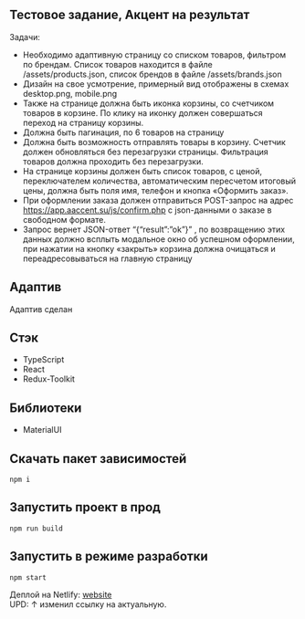## Тестовое задание, Акцент на результат
Задачи:
- Необходимо адаптивную страницу со списком товаров, фильтром по брендам. Список товаров находится в файле /assets/products.json, список брендов в файле /assets/brands.json 
- Дизайн на свое усмотрение, примерный вид отображены в схемах desktop.png, mobile.png 
- Также на странице должна быть иконка корзины, со счетчиком товаров в корзине. По клику на иконку должен совершаться переход на страницу корзины.
- Должна быть пагинация, по 6 товаров на страницу
- Должна быть возможность отправлять товары в корзину. Счетчик должен обновляться без перезагрузки страницы. Фильтрация товаров должна проходить без перезагрузки.
- На странице корзины должен быть список товаров, с ценой, переключателем количества, автоматическим пересчетом итоговый цены, должна быть поля имя, телефон и кнопка «Оформить заказ».
- При оформлении заказа должен отправиться POST-запрос на адрес https://app.aaccent.su/js/confirm.php с json-данными о заказе в свободном формате.
- Запрос вернет JSON-ответ “{“result”:”ok”}” , по возвращению этих данных должно всплыть модальное окно об успешном оформлении, при нажатии на кнопку «закрыть» корзина должна очищаться и переадресовываться на главную страницу

## Адаптив
Адаптив сделан

## Стэк
- TypeScript
- React
- Redux-Toolkit

## Библиотеки
- MaterialUI

## Скачать пакет зависимостей
```
npm i
```
## Запустить проект в прод
```
npm run build
```
## Запустить в режиме разработки
```
npm start
```

Деплой на Netlify:
[website](https://deploy-preview-2--sprightly-taiyaki-b52bb1.netlify.app/) </br>
UPD: ↑ изменил ссылку на актуальную.


